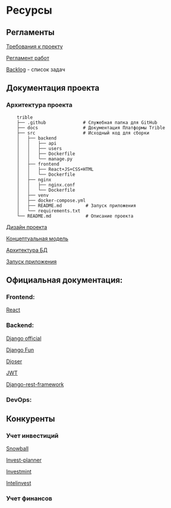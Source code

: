 # Ресурсы

## Регламенты

[Требования к проекту](ProjectRequirements.md)

[Регламент работ](Regulations.md)

[Backlog](https://github.com/users/kuznetskriss/projects/8/views/1) - список задач

## Документация проекта

### Архитектура проекта

```
    trible
    ├── .github              # Служебная папка для GitHub
    ├── docs                 # Документация Платформы Trible
    ├── src                  # Исходный код для сборки
    │   ├── backend
    │   │   ├── api
    │   │   ├── users
    │   │   ├── Dockerfile
    │   │   └── manage.py
    │   ├── frontend
    │   │   ├── React+JS+CSS+HTML
    │   │   └── Dockerfile
    │   ├── nginx
    │   │   ├── nginx.conf
    │   │   └── Dockerfile
    │   ├── venv
    │   ├── docker-compose.yml
    │   ├── README.md         # Запуск приложения
    │   └── requirements.txt
    └── README.md             # Описание проекта
```

[Дизайн проекта](https://www.figma.com/file/qRd7z26ILzQNacVvj5tgCM/Trible?type=design&node-id=0%3A1&mode=design&t=pnXhf3fFxBdAgLuA-1)

[Концептуальная модель](ConceptualModel.vsdx)

[Архитектура БД](DataBase.vsdx)

[Запуск приложения](trible-test/README.md)

## Официальная документация:

### Frontend:

[React](https://react.dev/)

### Backend:

[Django official](https://docs.djangoproject.com/en/4.2/)

[Django Fun](https://django.fun/ru/)

[Djoser](https://djoser.readthedocs.io/en/latest/introduction.html)

[JWT](https://django-rest-framework-simplejwt.readthedocs.io/en/latest/)

[Django-rest-framework](https://www.django-rest-framework.org/)

### DevOps:

## Конкуренты

### Учет инвестиций

[Snowball](https://snowball-income.com)

[Invest-planner](https://invest-planner.ru/)

[Investmint](https://investmint.ru/)

[Intelinvest](https://intelinvest.ru/)

### Учет финансов